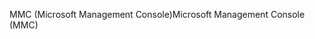 <span data-ttu-id="b214f-101">MMC (Microsoft Management Console)</span><span class="sxs-lookup"><span data-stu-id="b214f-101">Microsoft Management Console (MMC)</span></span>